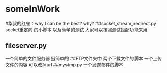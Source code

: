 # someInWork
#华叔的红雀：why I can be the best? why?
##socket_stream_redirect.py
socket重定向 的小脚本 以及简单的测试 大家可以按照测试搭配功能来用
## fileserver.py
一个简单的文件服务器 挺简单的 
##FTP文件夹中
两个下载文件的脚本 一个上传文件的内容 可以改掉url
##mystmp.py
一个发送邮件的脚本

